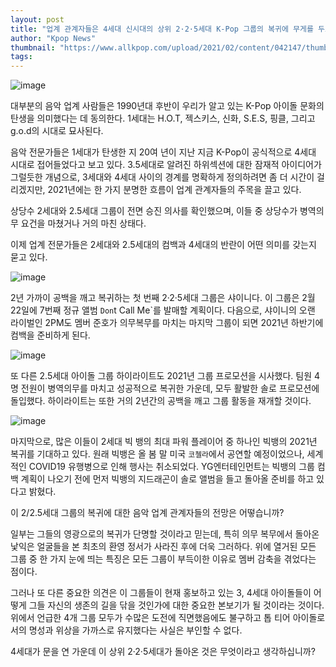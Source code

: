 ```yaml
---
layout: post
title: "업계 관계자들은 4세대 신시대의 상위 2·2·5세대 K-Pop 그룹의 복귀에 무게를 두고 있다."
author: "Kpop News"
thumbnail: "https://www.allkpop.com/upload/2021/02/content/042147/thumb/1612493232-20210204-2.jpg"
tags: 
---
```



![image](https://www.allkpop.com/upload/2021/02/content/042147/1612493232-20210204-2.jpg)

대부분의 음악 업계 사람들은 1990년대 후반이 우리가 알고 있는 K-Pop 아이돌 문화의 탄생을 의미했다는 데 동의한다. 1세대는 H.O.T, 젝스키스, 신화, S.E.S, 핑클, 그리고 g.o.d의 시대로 묘사된다.

음악 전문가들은 1세대가 탄생한 지 20여 년이 지난 지금 K-Pop이 공식적으로 4세대 시대로 접어들었다고 보고 있다. 3.5세대로 알려진 하위섹션에 대한 잠재적 아이디어가 그럴듯한 개념으로, 3세대와 4세대 사이의 경계를 명확하게 정의하려면 좀 더 시간이 걸리겠지만, 2021년에는 한 가지 분명한 흐름이 업계 관계자들의 주목을 끌고 있다.

상당수 2세대와 2.5세대 그룹이 전면 승진 의사를 확인했으며, 이들 중 상당수가 병역의무 요건을 마쳤거나 거의 마친 상태다.

이제 업계 전문가들은 2세대와 2.5세대의 컴백과 4세대의 반란이 어떤 의미를 갖는지 묻고 있다.

![image](https://www.allkpop.com/upload/2021/02/content/042147/1612493258-20180531-shinee.jpg)

2년 가까이 공백을 깨고 복귀하는 첫 번째 2·2·5세대 그룹은 샤이니다. 이 그룹은 2월 22일에 7번째 정규 앨범 `Don`t Call Me`를 발매할 계획이다. 다음으로, 샤이니의 오랜 라이벌인 2PM도 멤버 준호가 의무복무를 마치는 마지막 그룹이 되면 2021년 하반기에 컴백을 준비하게 된다.

![image](https://www.allkpop.com/upload/2021/02/content/042148/1612493294-20190731-2pm.jpg)

또 다른 2.5세대 아이돌 그룹 하이라이트도 2021년 그룹 프로모션을 시사했다. 팀원 4명 전원이 병역의무를 마치고 성공적으로 복귀한 가운데, 모두 활발한 솔로 프로모션에 돌입했다. 하이라이트는 또한 거의 2년간의 공백을 깨고 그룹 활동을 재개할 것이다.

![image](https://www.allkpop.com/upload/2021/02/content/042148/1612493312-20200609-bigbang.jpg)

마지막으로, 많은 이들이 2세대 빅 뱅의 최대 파워 플레이어 중 하나인 빅뱅의 2021년 복귀를 기대하고 있다. 원래 빅뱅은 올 봄 말 미국 `코첼라`에서 공연할 예정이었으나, 세계적인 COVID19 유행병으로 인해 행사는 취소되었다. YG엔터테인먼트는 빅뱅의 그룹 컴백 계획이 나오기 전에 먼저 빅뱅의 지드래곤이 솔로 앨범을 들고 돌아올 준비를 하고 있다고 밝혔다.

이 2/2.5세대 그룹의 복귀에 대한 음악 업계 관계자들의 전망은 어떻습니까?

일부는 그들의 영광으로의 복귀가 단명할 것이라고 믿는데, 특히 의무 복무에서 돌아온 낯익은 얼굴들을 본 최초의 환영 정서가 사라진 후에 더욱 그러하다. 위에 열거된 모든 그룹 중 한 가지 눈에 띄는 특징은 모든 그룹이 부득이한 이유로 멤버 감축을 겪었다는 점이다.

그러나 또 다른 중요한 의견은 이 그룹들이 현재 홍보하고 있는 3, 4세대 아이돌들이 어떻게 그들 자신의 생존의 길을 닦을 것인가에 대한 중요한 본보기가 될 것이라는 것이다. 위에서 언급한 4개 그룹 모두가 수많은 도전에 직면했음에도 불구하고 톱 티어 아이돌로서의 명성과 위상을 가까스로 유지했다는 사실은 부인할 수 없다.

4세대가 문을 연 가운데 이 상위 2·2·5세대가 돌아온 것은 무엇이라고 생각하십니까?